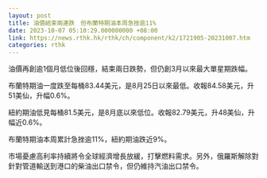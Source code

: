 ```yaml
---
layout: post
title: 油價結束兩連跌　但布蘭特期油本周急挫逾11%
date: 2023-10-07 05:10:29.000000000 +08:00
link: https://news.rthk.hk/rthk/ch/component/k2/1721905-20231007.htm
categories: rthk
---
```


油價再創逾1個月低位後回穩，結束兩日跌勢，但仍創3月以來最大單星期跌幅。

布蘭特期油一度跌至每桶83.44美元，是8月25日以來最低。收報84.58美元，升51美仙，升幅0.6%。

紐約期油低見每桶81.5美元，是8月底以來低位。收報82.79美元，升48美仙，升幅近0.6%。

布蘭特期油本周累計急挫逾11%，紐約期油跌近9%。

市場憂慮高利率持續將令全球經濟增長放緩，打擊燃料需求。另外，俄羅斯解除對針對管道輸送到港口的柴油出口禁令，但仍維持汽油出口禁令。
